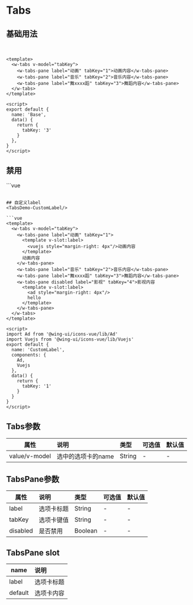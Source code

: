 # Tabs

## 基础用法
<br/>
<TabsDemo-Base/>

```vue
<template>
  <w-tabs v-model="tabKey">
    <w-tabs-pane label="动画" tabKey="1">动画内容</w-tabs-pane>
    <w-tabs-pane label="音乐" tabKey="2">音乐内容</w-tabs-pane>
    <w-tabs-pane label="舞xxxx蹈" tabKey="3">舞蹈内容</w-tabs-pane>
  </w-tabs>
</template>

<script>
export default {
  name: 'Base',
  data() {
    return {
      tabKey: '3'
    }
  },
}
</script>
```

## 禁用

<TabsDemo-Disabled/>
```vue
<template>
  <w-tabs v-model="tabKey" @change="onChange" @tab-click="onTabClick">
    <w-tabs-pane label="动画" tabKey="1">动画内容</w-tabs-pane>
    <w-tabs-pane label="音乐" tabKey="2">音乐内容</w-tabs-pane>
    <w-tabs-pane label="舞xxxx蹈" tabKey="3">舞蹈内容</w-tabs-pane>
    <w-tabs-pane disabled label="影视" tabKey="4">影视内容</w-tabs-pane>
  </w-tabs>
</template>

<script>
export default {
  name: 'Disabled',
  data() {
    return {
      tabKey: '1'
    }
  },
}
</script>
```

## 自定义label
<TabsDemo-CustomLabel/>

```vue
<template>
  <w-tabs v-model="tabKey">
    <w-tabs-pane label="动画" tabKey="1">
      <template v-slot:label>
        <vuejs style="margin-right: 4px"/>动画内容
      </template>
      动画内容
    </w-tabs-pane>
    <w-tabs-pane label="音乐" tabKey="2">音乐内容</w-tabs-pane>
    <w-tabs-pane label="舞xxxx蹈" tabKey="3">舞蹈内容</w-tabs-pane>
    <w-tabs-pane disabled label="影视" tabKey="4">影视内容
      <template v-slot:label>
        <ad style="margin-right: 4px"/>
        hello
      </template>
    </w-tabs-pane>
  </w-tabs>
</template>

<script>
import Ad from '@wing-ui/icons-vue/lib/Ad'
import Vuejs from '@wing-ui/icons-vue/lib/Vuejs'
export default {
  name: 'CustomLabel',
  components: {
    Ad,
    Vuejs
  },
  data() {
    return {
      tabKey: '1'
    }
  }
}
</script>
```

## Tabs参数
| 属性    | 说明   | 类型   | 可选值  | 默认值 |
| ------ |:-------|:------|:-----| --- |
| value/v-model| 选中的选项卡的name |String|- | - |

## TabsPane参数
| 属性    | 说明   | 类型   | 可选值  | 默认值 |
| ------ |:-------|:------|:-----| --- |
| label | 选项卡标题 |String|- | - |
| tabKey | 选项卡键值 |String|- | - |
| disabled | 是否禁用 |Boolean|- | - |

## TabsPane slot
| name | 说明 |
| ------ |:-------|
| label | 选项卡标题 |
| default | 选项卡内容 |
